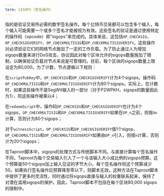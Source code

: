 ```yaml
---
term: SIGOPS（签名操作）
---
```


指的是验证交易所必需的数字签名操作。每个比特币交易都可以包含多个输入，每个输入可能需要一个或多个签名才能被视为有效。这些签名的验证是通过使用特定的操作码（opcode）即“sigops”来完成的。具体来说，这包括`OP_CHECKSIG`、`OP_CHECKSIGVERIFY`、`OP_CHECKMULTISIG`和`OP_CHECKMULTISIGVERIFY`。这些操作对必须验证它们的网络节点施加了一定的工作负载。为了防止通过人为增加sigops数量来进行DoS攻击，协议因此对每个区块允许的sigops数量施加了限制，以确保验证负载对节点来说是可管理的。目前，每个区块的sigops数量上限设定为80,000。为了计数，节点遵循以下规则：

在`scriptPubKey`中，`OP_CHECKSIG`和`OP_CHECKSIGVERIFY`计为4个sigops。操作码`OP_CHECKMULTISIG`和`OP_CHECKMULTISIGVERIFY`计为80个sigops。实际上，在计数时，如果这些操作不是SegWit输入的一部分（对于P2WPKH，sigops的数量因此为1），则这些操作被乘以4；

在`redeemScript`中，操作码`OP_CHECKSIG`和`OP_CHECKSIGVERIFY`也计为4个sigops，`OP_CHECKMULTISIG`和`OP_CHECKMULTISIGVERIFY`如果在`OP_n`之前，则按`4n`计算，否则计为80个sigops；

对于`witnessScript`，`OP_CHECKSIG`和`OP_CHECKSIGVERIFY`值1个sigop，`OP_CHECKMULTISIG`和`OP_CHECKMULTISIGVERIFY`如果由`OP_n`引入，则按`n`计算，否则计为20个sigops；

在Taproot脚本中，sigops的处理方式与传统脚本不同。与直接计算每个签名操作不同，Taproot为每个交易输入引入了一个与该输入大小成比例的sigops预算。这个预算是50个sigops加上输入见证的字节大小。每个签名操作将这个预算减少50。如果执行签名操作后预算降至零以下，则脚本无效。这种方法在Taproot脚本中提供了更多的灵活性，同时通过将sigops直接与输入的权重联系起来，保持了对潜在滥用sigops的保护。因此，Taproot脚本不包括在每个区块80,000 sigops的限制中。